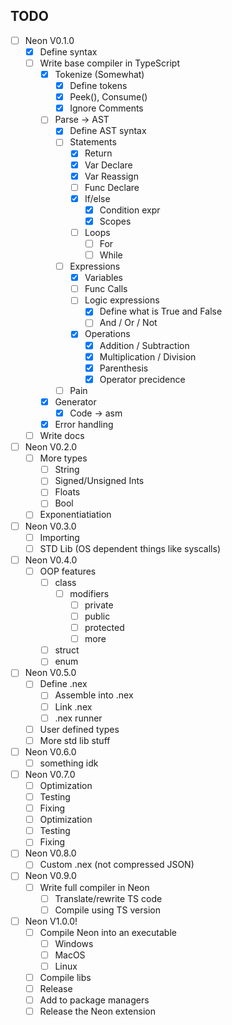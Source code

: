 ## TODO
- [ ] Neon V0.1.0
  - [x] Define syntax 
  - [ ] Write base compiler in TypeScript 
    - [x] Tokenize (Somewhat)
      - [x] Define tokens
      - [x] Peek(), Consume()
      - [x] Ignore Comments
    - [ ] Parse -> AST
      - [x] Define AST syntax
      - [ ] Statements
        - [x] Return
        - [x] Var Declare
        - [x] Var Reassign
        - [ ] Func Declare
        - [x] If/else
          - [x] Condition expr
          - [x] Scopes
        - [ ] Loops
          - [ ] For
          - [ ] While
      - [ ] Expressions
        - [x] Variables
        - [ ] Func Calls
        - [ ] Logic expressions
          - [x] Define what is True and False
          - [ ] And / Or / Not
        - [x] Operations
          - [x] Addition / Subtraction
          - [x] Multiplication / Division
          - [x] Parenthesis
          - [x] Operator precidence
      - [ ] Pain
    - [x] Generator
      - [x] Code -> asm
    - [x] Error handling
  - [ ] Write docs 
- [ ] Neon V0.2.0
  - [ ] More types
    - [ ] String
    - [ ] Signed/Unsigned Ints
    - [ ] Floats
    - [ ] Bool
  - [ ] Exponentiatiation
- [ ] Neon V0.3.0
  - [ ] Importing
  - [ ] STD Lib (OS dependent things like syscalls)
- [ ] Neon V0.4.0
  - [ ] OOP features
    - [ ] class
      - [ ] modifiers
        - [ ] private
        - [ ] public
        - [ ] protected
        - [ ] more
    - [ ] struct
    - [ ] enum
- [ ] Neon V0.5.0
  - [ ] Define .nex
    - [ ] Assemble into .nex
    - [ ] Link .nex
    - [ ] .nex runner
  - [ ] User defined types
  - [ ] More std lib stuff
- [ ] Neon V0.6.0
  - [ ] something idk
- [ ] Neon V0.7.0
  - [ ] Optimization
  - [ ] Testing
  - [ ] Fixing
  - [ ] Optimization
  - [ ] Testing
  - [ ] Fixing
- [ ] Neon V0.8.0
  - [ ] Custom .nex (not compressed JSON)
- [ ] Neon V0.9.0
  - [ ] Write full compiler in Neon 
    - [ ] Translate/rewrite TS code
    - [ ] Compile using TS version
- [ ] Neon V1.0.0!
  - [ ] Compile Neon into an executable
    - [ ] Windows
    - [ ] MacOS
    - [ ] Linux
  - [ ] Compile libs
  - [ ] Release
  - [ ] Add to package managers
  - [ ] Release the Neon extension

